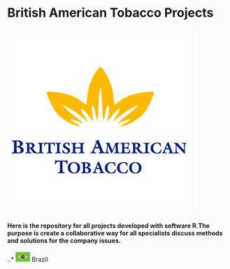 # British American Tobacco Projects

![alt text](https://github.com/Saraiva77/British-American-Tobacco/blob/master/Images/BAT_Loggo.png)


#### Here is the repository for all projects developed with software R.The purpose is create a collaborative way for all specialists discuss methods and solutions for the company issues.

..* ![GitHub Logo](https://github.com/Saraiva77/British-American-Tobacco/blob/master/Images/Brazil%20Logo2.jpg) Brazil


